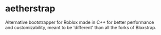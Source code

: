 # aetherstrap
Alternative bootstrapper for Roblox made in C++ for better performance and customizability, meant to be 'different' than all the forks of Bloxstrap.
  
